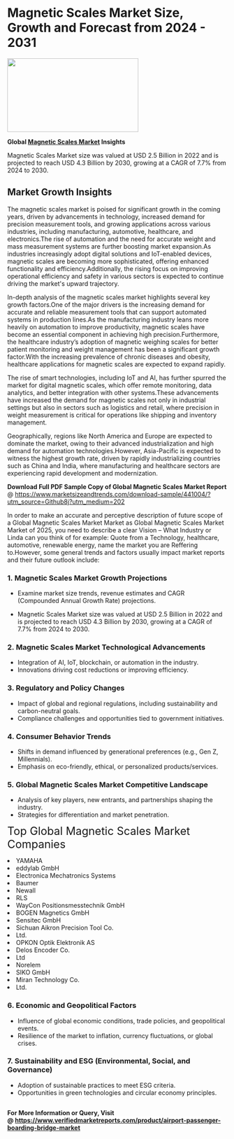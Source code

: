 <H1>Magnetic Scales Market Size, Growth and Forecast from 2024 - 2031</H1><img class="aligncenter size-medium wp-image-584254" src="https://thirdeyenews.in/wp-content/uploads/2024/09/Global-Market-Research-300x168.jpeg" alt="" width="300" height="168" /><p><strong>Global&nbsp;<a href="https://www.marketsizeandtrends.com/download-sample/441004/?utm_source=Github8j?utm_medium=202">Magnetic Scales Market</a> Insights</strong></p><p>Magnetic Scales Market size was valued at USD 2.5 Billion in 2022 and is projected to reach USD 4.3 Billion by 2030, growing at a CAGR of 7.7% from 2024 to 2030.</p><p><h2>Market Growth Insights</h2> <p>The magnetic scales market is poised for significant growth in the coming years, driven by advancements in technology, increased demand for precision measurement tools, and growing applications across various industries, including manufacturing, automotive, healthcare, and electronics.The rise of automation and the need for accurate weight and mass measurement systems are further boosting market expansion.As industries increasingly adopt digital solutions and IoT-enabled devices, magnetic scales are becoming more sophisticated, offering enhanced functionality and efficiency.Additionally, the rising focus on improving operational efficiency and safety in various sectors is expected to continue driving the market's upward trajectory.</p> <p>In-depth analysis of the magnetic scales market highlights several key growth factors.One of the major drivers is the increasing demand for accurate and reliable measurement tools that can support automated systems in production lines.As the manufacturing industry leans more heavily on automation to improve productivity, magnetic scales have become an essential component in achieving high precision.Furthermore, the healthcare industry’s adoption of magnetic weighing scales for better patient monitoring and weight management has been a significant growth factor.With the increasing prevalence of chronic diseases and obesity, healthcare applications for magnetic scales are expected to expand rapidly.</p> <p>The rise of smart technologies, including IoT and AI, has further spurred the market for digital magnetic scales, which offer remote monitoring, data analytics, and better integration with other systems.These advancements have increased the demand for magnetic scales not only in industrial settings but also in sectors such as logistics and retail, where precision in weight measurement is critical for operations like shipping and inventory management.</p> <p>Geographically, regions like North America and Europe are expected to dominate the market, owing to their advanced industrialization and high demand for automation technologies.However, Asia-Pacific is expected to witness the highest growth rate, driven by rapidly industrializing countries such as China and India, where manufacturing and healthcare sectors are experiencing rapid development and modernization.</p> <p><span class=""><strong>Download Full PDF Sample Copy of Global Magnetic Scales Market Report</strong> @ <a href="https://www.marketsizeandtrends.com/download-sample/441004/?utm_source=Github8j?utm_medium=202" target="_blank">https://www.marketsizeandtrends.com/download-sample/441004/?utm_source=Github8j?utm_medium=202</a></span></p><p>In order to make an accurate and perceptive description of future scope of a Global&nbsp;Magnetic Scales Market Market as Global&nbsp;Magnetic Scales Market Market of 2025, you need to describe a clear Vision &ndash; What Industry or Linda can you think of for example: Quote from a Technology, healthcare, automotive, renewable energy, name the market you are Reffering to.However, some general trends and factors usually impact market reports and their future outlook include:</p><h3>1.&nbsp;<strong>Magnetic Scales Market Growth Projections</strong></h3><ul><li>Examine market size trends, revenue estimates and CAGR (Compounded Annual Growth Rate) projections.</li><li><p>Magnetic Scales Market size was valued at USD 2.5 Billion in 2022 and is projected to reach USD 4.3 Billion by 2030, growing at a CAGR of 7.7% from 2024 to 2030.</p></li></ul><h3>2.&nbsp;<strong>Magnetic Scales Market Technological Advancements</strong></h3><ul><li>Integration of AI, IoT, blockchain, or automation in the industry.</li><li>Innovations driving cost reductions or improving efficiency.</li></ul><h3>3.&nbsp;<strong>Regulatory and Policy Changes</strong></h3><ul><li>Impact of global and regional regulations, including sustainability and carbon-neutral goals.</li><li>Compliance challenges and opportunities tied to government initiatives.</li></ul><h3>4.&nbsp;<strong>Consumer Behavior Trends</strong></h3><ul><li>Shifts in demand influenced by generational preferences (e.g., Gen Z, Millennials).</li><li>Emphasis on eco-friendly, ethical, or personalized products/services.</li></ul><h3>5.&nbsp;<strong>Global Magnetic Scales Market Competitive Landscape</strong></h3><ul><li>Analysis of key players, new entrants, and partnerships shaping the industry.</li><li>Strategies for differentiation and market penetration.</li></ul><p data-pm-slice="1 1 []"><span style="color: inherit; font-family: inherit; font-size: 25px;">Top Global Magnetic Scales Market Companies</span></p><div class="" data-test-id=""><p><li>YAMAHA</li><li> eddylab GmbH</li><li> Electronica Mechatronics Systems</li><li> Baumer</li><li> Newall</li><li> RLS</li><li> WayCon Positionsmesstechnik GmbH</li><li> BOGEN Magnetics GmbH</li><li> Sensitec GmbH</li><li> Sichuan Aikron Precision Tool Co.</li><li> Ltd.</li><li> OPKON Optik Elektronik AS</li><li> Delos Encoder Co.</li><li>Ltd</li><li> Norelem</li><li> SIKO GmbH</li><li> Miran Technology Co.</li><li> Ltd.</li></p></div><h3>6.&nbsp;<strong>Economic and Geopolitical Factors</strong></h3><ul><li>Influence of global economic conditions, trade policies, and geopolitical events.</li><li>Resilience of the market to inflation, currency fluctuations, or global crises.</li></ul><h3>7.&nbsp;<strong>Sustainability and ESG (Environmental, Social, and Governance)</strong></h3><ul><li>Adoption of sustainable practices to meet ESG criteria.</li><li>Opportunities in green technologies and circular economy principles.</li></ul><h2><strong style="font-size: 14px;">For More Information or Query, Visit @&nbsp;</strong><a style="background-color: #ffffff; font-size: 14px;" href="https://www.marketsizeandtrends.com/report/magnetic-scales-market/" target="_blank">https://www.verifiedmarketreports.com/product/airport-passenger-boarding-bridge-market</a></h2>